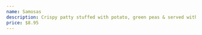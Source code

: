 ```yaml
---
name: Samosas
description: Crispy patty stuffed with potato, green peas & served with mint & tamarind sauce.
price: $8.95
---
```

